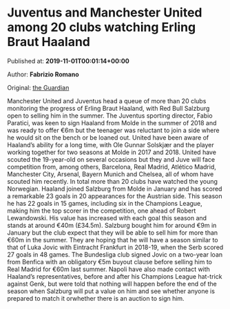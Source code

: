 
# Juventus and Manchester United among 20 clubs watching Erling Braut Haaland

Published at: **2019-11-01T00:01:14+00:00**

Author: **Fabrizio Romano**

Original: [the Guardian](https://www.theguardian.com/football/2019/nov/01/juventus-and-manchester-united-among-20-clubs-watching-erling-braut-haaland)

Manchester United and Juventus head a queue of more than 20 clubs monitoring the progress of Erling Braut Haaland, with Red Bull Salzburg open to selling him in the summer.
The Juventus sporting director, Fabio Paratici, was keen to sign Haaland from Molde in the summer of 2018 and was ready to offer €6m but the teenager was reluctant to join a side where he would sit on the bench or be loaned out.
United have been aware of Haaland’s ability for a long time, with Ole Gunnar Solskjær and the player working together for two seasons at Molde in 2017 and 2018. United have scouted the 19-year-old on several occasions but they and Juve will face competition from, among others, Barcelona, Real Madrid, Atlético Madrid, Manchester City, Arsenal, Bayern Munich and Chelsea, all of whom have scouted him recently. In total more than 20 clubs have watched the young Norwegian.
Haaland joined Salzburg from Molde in January and has scored a remarkable 23 goals in 20 appearances for the Austrian side. This season he has 22 goals in 15 games, including six in the Champions League, making him the top scorer in the competition, one ahead of Robert Lewandowski.
His value has increased with each goal this season and stands at around €40m (£34.5m). Salzburg bought him for around €9m in January but the club expect that they will be able to sell him for more than €60m in the summer.
They are hoping that he will have a season similar to that of Luka Jovic with Eintracht Frankfurt in 2018-19, when the Serb scored 27 goals in 48 games. The Bundesliga club signed Jovic on a two-year loan from Benfica with an obligatory €5m buyout clause before selling him to Real Madrid for €60m last summer.
Napoli have also made contact with Haaland’s representatives, before and after his Champions League hat-trick against Genk, but were told that nothing will happen before the end of the season when Salzburg will put a value on him and see whether anyone is prepared to match it orwhether there is an auction to sign him.
